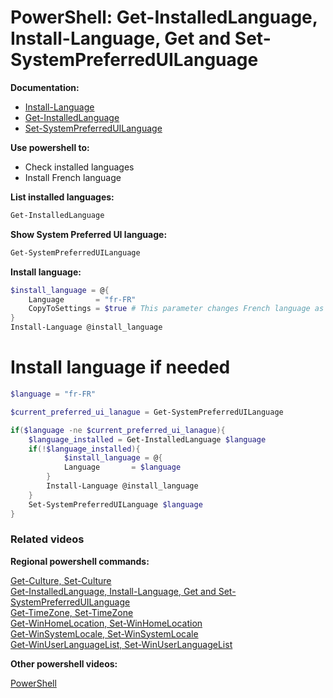 # PowerShell: Get-InstalledLanguage, Install-Language, Get and Set-SystemPreferredUILanguage

<b>Documentation:</b>

* [Install-Language](https://learn.microsoft.com/en-us/powershell/module/languagepackmanagement/install-language?view=windowsserver2022-ps)
* [Get-InstalledLanguage](https://learn.microsoft.com/en-us/powershell/module/languagepackmanagement/get-installedlanguage?view=windowsserver2022-ps)
* [Set-SystemPreferredUILanguage](https://learn.microsoft.com/en-us/powershell/module/languagepackmanagement/set-systempreferreduilanguage?view=windowsserver2022-ps)

<b>Use powershell to:</b>

* Check installed languages
* Install French language

<b>List installed languages:</b>

```powershell
Get-InstalledLanguage
```

<b>Show System Preferred UI language:</b>

```powershell
Get-SystemPreferredUILanguage
```

<b>Install language:</b>

```powershell
$install_language = @{
    Language       = "fr-FR"
    CopyToSettings = $true # This parameter changes French language as default language for all users
}
Install-Language @install_language
```

# Install language if needed
```powershell
$language = "fr-FR"

$current_preferred_ui_lanague = Get-SystemPreferredUILanguage

if($language -ne $current_preferred_ui_lanague){
    $language_installed = Get-InstalledLanguage $language
    if(!$language_installed){
            $install_language = @{
            Language       = $language
        }
        Install-Language @install_language
    }
    Set-SystemPreferredUILanguage $language
}
```

### Related videos

<b>Regional powershell commands:</b>

[Get-Culture, Set-Culture]() <br />
[Get-InstalledLanguage, Install-Language, Get and Set-SystemPreferredUILanguage]() <br />
[Get-TimeZone, Set-TimeZone]() <br />
[Get-WinHomeLocation, Set-WinHomeLocation]() <br />
[Get-WinSystemLocale, Set-WinSystemLocale]() <br />
[Get-WinUserLanguageList, Set-WinUserLanguageList]() <br />

<b>Other powershell videos:</b>

[PowerShell](https://www.youtube.com/playlist?list=PLVncjTDMNQ4RDyVzbV0_kpXCScTMgUw_A)